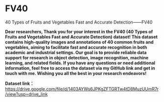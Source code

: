 # FV40
40 Types of Fruits and Vegetables Fast and Accurate Detection——FV40

**Dear researchers, 
Thank you for your interest in the FV40 (40 Types of Fruits and Vegetables Fast and Accurate Detection) dataset! This dataset contains high-quality images and annotations of 40 common fruits and vegetables, aiming to facilitate fast and accurate recognition in both academic and industrial settings. Our goal is to provide reliable data support for research in object detection, image recognition, machine learning, and related fields. If you have any questions or need additional information, feel free to access the dataset via my GitHub link and get in touch with me. 
Wishing you all the best in your research endeavors!**

**Dataset link：**
https://drive.google.com/file/d/1403AYWs6JPKgZFTGRTw4tD8MuzUUmR7r/view?usp=drive_link
